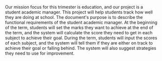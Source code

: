 Our mission focus for this trimester is education, and our project is a student academic manager. This project will help students track how well they are doing at school. The document's purpose is to describe the functional requirements of the student academic manager. At the beginning of the term, students will set the marks they want to achieve at the end of the term, and the system will calculate the score they need to get in each subject to achieve their goal. During the term, students will input the scores of each subject, and the system will tell them if they are either on track to achieve their goal or falling behind. The system will also suggest strategies they need to use for improvement.
